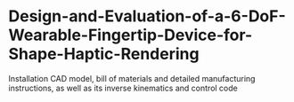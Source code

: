# Design-and-Evaluation-of-a-6-DoF-Wearable-Fingertip-Device-for-Shape-Haptic-Rendering
Installation CAD model, bill of materials and detailed manufacturing instructions, as well as its inverse kinematics and control code
